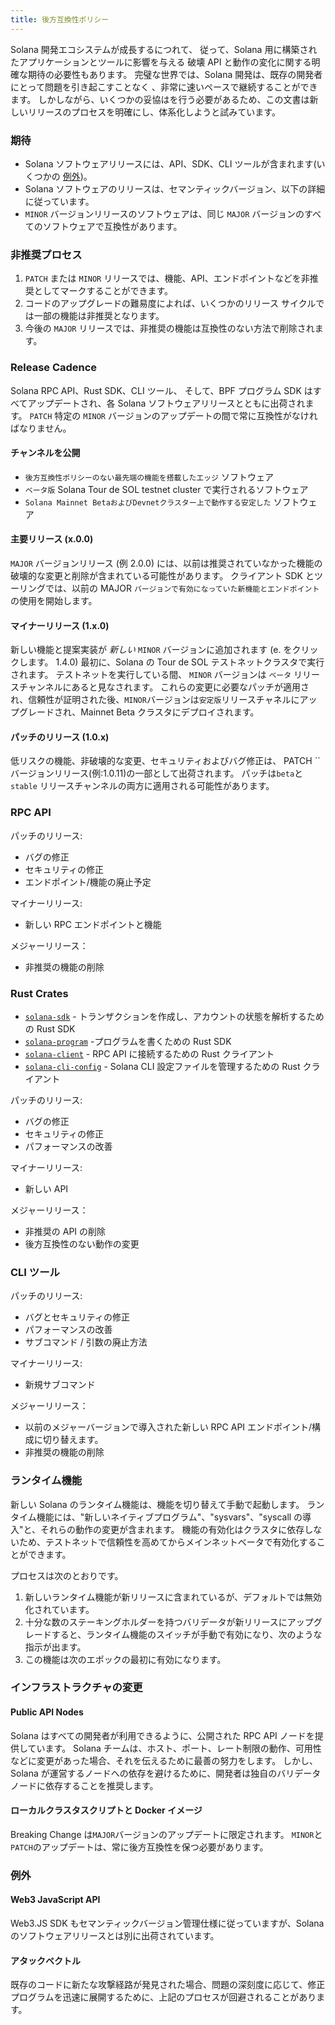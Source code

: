 ```yaml
---
title: 後方互換性ポリシー
---
```


Solana 開発エコシステムが成長するにつれて、 従って、Solana 用に構築されたアプリケーションとツールに影響を与える 破壊 API と動作の変化に関する明確な期待の必要性もあります。 完璧な世界では、Solana 開発は、既存の開発者にとって問題を引き起こすことなく 、非常に速いペースで継続することができます。 しかしながら、いくつかの妥協はを行う必要があるため、この文書は新しいリリースのプロセスを明確にし、体系化しようと試みています。

### 期待

- Solana ソフトウェアリリースには、API、SDK、CLI ツールが含まれます(いくつかの [例外](#exceptions))。
- Solana ソフトウェアのリリースは、セマンティックバージョン、以下の詳細に従っています。
- `MINOR` バージョンリリースのソフトウェアは、同じ `MAJOR` バージョンのすべてのソフトウェアで互換性があります。

### 非推奨プロセス

1. `PATCH` または `MINOR` リリースでは、機能、API、エンドポイントなどを非推奨としてマークすることができます。
2. コードのアップグレードの難易度によれば、いくつかのリリース サイクルでは一部の機能は非推奨となります。
3. 今後の `MAJOR` リリースでは、非推奨の機能は互換性のない方法で削除されます。

### Release Cadence

Solana RPC API、Rust SDK、CLI ツール、 そして、BPF プログラム SDK はすべてアップデートされ、各 Solana ソフトウェアリリースとともに出荷されます。 `PATCH` 特定の `MINOR` バージョンのアップデートの間で常に互換性がなければなりません。

#### チャンネルを公開

- `後方互換性ポリシーのない最先端の機能を搭載したエッジ` ソフトウェア
- `ベータ版` Solana Tour de SOL testnet cluster で実行されるソフトウェア
- `Solana Mainnet BetaおよびDevnetクラスター上で動作する安定した` ソフトウェア

#### 主要リリース (x.0.0)

`MAJOR` バージョンリリース (例 2.0.0) には、以前は推奨されていなかった機能の破壊的な変更と削除が含まれている可能性があります。 クライアント SDK とツーリングでは、以前の MAJOR `バージョンで有効になっていた新機能とエンドポイント` の使用を開始します。

#### マイナーリリース (1.x.0)

新しい機能と提案実装が _新しい_ `MINOR` バージョンに追加されます (e. をクリックします。 1.4.0) 最初に、Solana の Tour de SOL テストネットクラスタで実行されます。 テストネットを実行している間、 `MINOR` バージョンは `ベータ` リリースチャンネルにあると見なされます。 これらの変更に必要なパッチが適用され、信頼性が証明された後、`MINOR`バージョンは`安定版`リリースチャネルにアップグレードされ、Mainnet Beta クラスタにデプロイされます。

#### パッチのリリース (1.0.x)

低リスクの機能、非破壊的な変更、セキュリティおよびバグ修正は、 PATCH ``バージョンリリース(例:1.0.11)の一部として出荷されます。 パッチは`beta`と`stable` リリースチャンネルの両方に適用される可能性があります。

### RPC API

パッチのリリース:

- バグの修正
- セキュリティの修正
- エンドポイント/機能の廃止予定

マイナーリリース:

- 新しい RPC エンドポイントと機能

メジャーリリース：

- 非推奨の機能の削除

### Rust Crates

- [`solana-sdk`](https://docs.rs/solana-sdk/) - トランザクションを作成し、アカウントの状態を解析するための Rust SDK
- [`solana-program`](https://docs.rs/solana-program/) -プログラムを書くための Rust SDK
- [`solana-client`](https://docs.rs/solana-client/) - RPC API に接続するための Rust クライアント
- [`solana-cli-config`](https://docs.rs/solana-cli-config/) - Solana CLI 設定ファイルを管理するための Rust クライアント

パッチのリリース:

- バグの修正
- セキュリティの修正
- パフォーマンスの改善

マイナーリリース:

- 新しい API

メジャーリリース：

- 非推奨の API の削除
- 後方互換性のない動作の変更

### CLI ツール

パッチのリリース:

- バグとセキュリティの修正
- パフォーマンスの改善
- サブコマンド / 引数の廃止方法

マイナーリリース:

- 新規サブコマンド

メジャーリリース：

- 以前のメジャーバージョンで導入された新しい RPC API エンドポイント/構成に切り替えます。
- 非推奨の機能の削除

### ランタイム機能

新しい Solana のランタイム機能は、機能を切り替えて手動で起動します。 ランタイム機能には、"新しいネイティブプログラム"、"sysvars"、"syscall の導入"と、それらの動作の変更が含まれます。 機能の有効化はクラスタに依存しないため、テストネットで信頼性を高めてからメインネットベータで有効化することができます。

プロセスは次のとおりです。

1. 新しいランタイム機能が新リリースに含まれているが、デフォルトでは無効化されています。
2. 十分な数のステーキングホルダーを持つバリデータが新リリースにアップグレードすると、ランタイム機能のスイッチが手動で有効になり、次のような指示が出ます。
3. この機能は次のエポックの最初に有効になります。

### インフラストラクチャの変更

#### Public API Nodes

Solana はすべての開発者が利用できるように、公開された RPC API ノードを提供しています。 Solana チームは、ホスト、ポート、レート制限の動作、可用性などに変更があった場合、それを伝えるために最善の努力をします。 しかし、Solana が運営するノードへの依存を避けるために、開発者は独自のバリデータノードに依存することを推奨します。

#### ローカルクラスタスクリプトと Docker イメージ

Breaking Change は`MAJOR`バージョンのアップデートに限定されます。 `MINOR`と`PATCH`のアップデートは、常に後方互換性を保つ必要があります。

### 例外

#### Web3 JavaScript API

Web3.JS SDK もセマンティックバージョン管理仕様に従っていますが、Solana のソフトウェアリリースとは別に出荷されています。

#### アタックベクトル

既存のコードに新たな攻撃経路が発見された場合、問題の深刻度に応じて、修正プログラムを迅速に展開するために、上記のプロセスが回避されることがあります。
